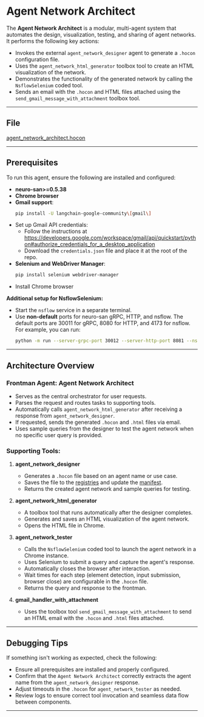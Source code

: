 # Agent Network Architect

The **Agent Network Architect** is a modular, multi-agent system that automates the design, visualization, testing, and sharing of agent networks. It performs the following key actions:
- Invokes the external `agent_network_designer` agent to generate a `.hocon` configuration file.
- Uses the `agent_network_html_generator` toolbox tool to create an HTML visualization of the network.
- Demonstrates the functionality of the generated network by calling the `NsflowSelenium` coded tool.
- Sends an email with the `.hocon` and HTML files attached using the `send_gmail_message_with_attachment` toolbox tool.

---

## File

[agent_network_architect.hocon](../../registries/agent_network_architect.hocon)

---

## Prerequisites

To run this agent, ensure the following are installed and configured:
- **neuro-san>=0.5.38**
- **Chrome browser**
- **Gmail support**:
    ```bash
    pip install -U langchain-google-community\[gmail\]
    ```
- Set up Gmail API credentials:
    - Follow the instructions at https://developers.google.com/workspace/gmail/api/quickstart/python#authorize_credentials_for_a_desktop_application
    - Download the `credentials.json` file and place it at the root of the repo.
- **Selenium and WebDriver Manager**:
    ```bash
    pip install selenium webdriver-manager
    ```
- Install Chrome browser

**Additional setup for NsflowSelenium:**
- Start the `nsflow` service in a separate terminal.
- Use **non-default** ports for neuro-san gRPC, HTTP, and nsflow. The default ports are 30011 for gRPC, 8080 for HTTP, and 4173 for nsflow.
    For example, you can run:
    ```bash
    python -m run --server-grpc-port 30012 --server-http-port 8081 --nsflow-port 4174
    ```

---

## Architecture Overview

### Frontman Agent: **Agent Network Architect**
- Serves as the central orchestrator for user requests.
- Parses the request and routes tasks to supporting tools.
- Automatically calls `agent_network_html_generator` after receiving a response from `agent_network_designer`.
- If requested, sends the generated `.hocon` and `.html` files via email.
- Uses sample queries from the designer to test the agent network when no specific user query is provided.

### Supporting Tools:

1. **agent_network_designer**
    - Generates a `.hocon` file based on an agent name or use case.
    - Saves the file to the [registries](../../registries/) and update the [manifest](../../registries/manifest.hocon).
    - Returns the created agent network and sample queries for testing.

2. **agent_network_html_generator**
   - A toolbox tool that runs automatically after the designer completes.
   - Generates and saves an HTML visualization of the agent network.
   - Opens the HTML file in Chrome.

3. **agent_network_tester**
   - Calls the `NsflowSelenium` coded tool to launch the agent network in a Chrome instance.
   - Uses Selenium to submit a query and capture the agent's response.
   - Automatically closes the browser after interaction.
   - Wait times for each step (element detection, input submission, browser close) are configurable in the `.hocon` file.
   - Returns the query and response to the frontman.

4. **gmail_handler_with_attachment**
   - Uses the toolbox tool `send_gmail_message_with_attachment` to send an HTML email with the `.hocon` and `.html` files attached.

---

## Debugging Tips

If something isn't working as expected, check the following:

- Ensure all prerequisites are installed and properly configured.
- Confirm that the `Agent Network Architect` correctly extracts the agent name from the `agent_network_designer` response.
- Adjust timeouts in the `.hocon` for `agent_network_tester` as needed.
- Review logs to ensure correct tool invocation and seamless data flow between components.

---
